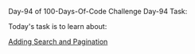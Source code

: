 Day-94 of 100-Days-Of-Code Challenge
Day-94 Task:

Today's task is to learn about:

[Adding Search and Pagination](https://nextjs.org/learn/dashboard-app/adding-search-and-pagination)